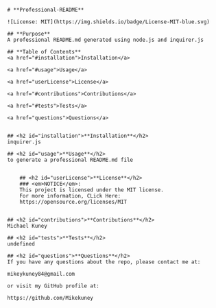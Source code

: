 
    # **Professional-README**

    ![License: MIT](https://img.shields.io/badge/License-MIT-blue.svg)

    ## **Purpose**
    A professional README.md generated using node.js and inquirer.js

    ## **Table of Contents**
    <a href="#installation">Installation</a> 

    <a href="#usage">Usage</a> 

    <a href="userLicense">License</a> 

    <a href="#contributions">Contributions</a> 

    <a href="#tests">Tests</a> 

    <a href="questions">Questions</a> 


    ## <h2 id="installation">**Installation**</h2>
    inquirer.js

    ## <h2 id="usage">**Usage**</h2>
    to generate a professional README.md file 

    
        ## <h2 id="userLicense">**License**</h2>
        ### <em>NOTICE</em>:
        This project is licensed under the MIT license.
        For more information, CLick Here:
        https://opensource.org/licenses/MIT
        

    ## <h2 id="contributions">**Contributions**</h2>
    Michael Kuney

    ## <h2 id="tests">**Tests**</h2>
    undefined

    ## <h2 id="questions">**Questions**</h2>
    If you have any questions about the repo, please contact me at: 
 
    mikeykuney84@gmail.com 

    or visit my GitHub profile at: 

    https://github.com/Mikekuney

